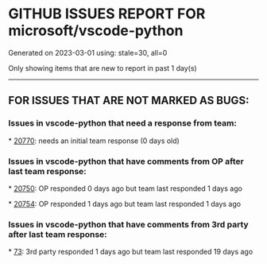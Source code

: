 
# GITHUB ISSUES REPORT FOR microsoft/vscode-python


Generated on 2023-03-01 using: stale=30, all=0


Only showing items that are new to report in past 1 day(s)


---

## FOR ISSUES THAT ARE NOT MARKED AS BUGS:


### Issues in vscode-python that need a response from team:


\* [20770](https://github.com/microsoft/vscode-python/issues/20770 "No error when to exist the variables not to be defined in class"): needs an initial team response (0 days old)

### Issues in vscode-python that have comments from OP after last team response:


\* [20750](https://github.com/microsoft/vscode-python/issues/20750 "Unable to discover using pytest"): OP responded 0 days ago but team last responded 1 days ago

\* [20754](https://github.com/microsoft/vscode-python/issues/20754 "&quot;Activate Python Environment in Terminal created using the Extension&quot; triggering on all terminals"): OP responded 1 days ago but team last responded 1 days ago

### Issues in vscode-python that have comments from 3rd party after last team response:


\* [73](https://github.com/microsoft/vscode-python/issues/73 "Feature suggestion: run Django unittests"): 3rd party responded 1 days ago but team last responded 19 days ago
